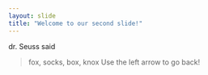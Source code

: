 ```yaml
---
layout: slide
title: "Welcome to our second slide!"
---
```

dr. Seuss said 
>fox, socks, box, knox
Use the left arrow to go back!

